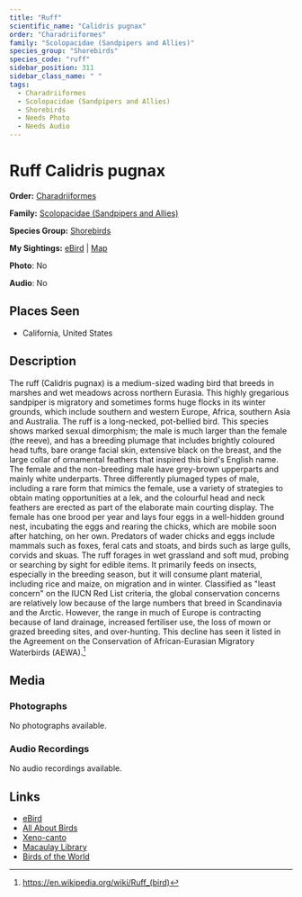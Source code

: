 ```yaml
---
title: "Ruff"
scientific_name: "Calidris pugnax"
order: "Charadriiformes"
family: "Scolopacidae (Sandpipers and Allies)"
species_group: "Shorebirds"
species_code: "ruff"
sidebar_position: 311
sidebar_class_name: " "
tags: 
  - Charadriiformes
  - Scolopacidae (Sandpipers and Allies)
  - Shorebirds
  - Needs Photo
  - Needs Audio
---
```


# Ruff <span className='sci_name'>Calidris pugnax</span>

**Order:** [Charadriiformes](/tags/charadriiformes)

**Family:** [Scolopacidae (Sandpipers and Allies)](/tags/scolopacidae-sandpipers-and-allies)

**Species Group:** [Shorebirds](/tags/shorebirds)

**My Sightings:** [eBird](https://ebird.org/lifelist?r=world&time=life&spp=ruff) | [Map](/map?species_code=ruff)

**Photo**: No 

**Audio**: No

## Places Seen

* California, United States

## Description
The ruff (Calidris pugnax) is a medium-sized wading bird that breeds in marshes and wet meadows across northern Eurasia. This highly gregarious sandpiper is migratory and sometimes forms huge flocks in its winter grounds, which include southern and western Europe, Africa, southern Asia and Australia.
The ruff is a long-necked, pot-bellied bird. This species shows marked sexual dimorphism; the male is much larger than the female (the reeve), and has a breeding plumage that includes brightly coloured head tufts, bare orange facial skin, extensive black on the breast, and the large collar of ornamental feathers that inspired this bird's English name. The female and the non-breeding male have grey-brown upperparts and mainly white underparts. Three differently plumaged types of male, including a rare form that mimics the female, use a variety of strategies to obtain mating opportunities at a lek, and the colourful head and neck feathers are erected as part of the elaborate main courting display. The female has one brood per year and lays four eggs in a well-hidden ground nest, incubating the eggs and rearing the chicks, which are mobile soon after hatching, on her own. Predators of wader chicks and eggs include mammals such as foxes, feral cats and stoats, and birds such as large gulls, corvids and skuas.
The ruff forages in wet grassland and soft mud, probing or searching by sight for edible items. It primarily feeds on insects, especially in the breeding season, but it will consume plant material, including rice and maize, on migration and in winter. Classified as "least concern" on the IUCN Red List criteria, the global conservation concerns are relatively low because of the large numbers that breed in Scandinavia and the Arctic. However, the range in much of Europe is contracting because of land drainage, increased fertiliser use, the loss of mown or grazed breeding sites, and over-hunting. This decline has seen it listed in the Agreement on the Conservation of African-Eurasian Migratory Waterbirds (AEWA).[^1]

[^1]: https://en.wikipedia.org/wiki/Ruff_(bird)

## Media
### Photographs
No photographs available.

### Audio Recordings
No audio recordings available.

## Links
* [eBird](https://ebird.org/species/ruff) 
* [All About Birds](https://www.allaboutbirds.org/guide/ruff) 
* [Xeno-canto](https://www.xeno-canto.org/species/calidris-pugnax) 
* [Macaulay Library](https://search.macaulaylibrary.org/catalog?taxonCode=ruff&sort=rating_rank_desc)
* [Birds of the World](https://birdsoftheworld.org/bow/species/ruff)
